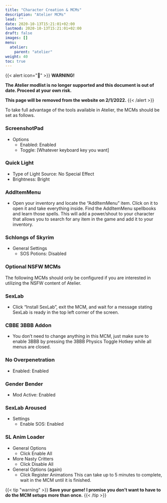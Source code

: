 ```yaml
---
title: "Character Creation & MCMs"
description: "Atelier MCMs"
lead: ""
date: 2020-10-13T15:21:01+02:00
lastmod: 2020-10-13T15:21:01+02:00
draft: false
images: []
menu:
  atelier:
    parent: "atelier"
weight: 40
toc: true
---
```


{{< alert icon="🛑" >}}
**WARNING!**

**The Atelier modlist is no longer supported and this document is out of date. Proceed at your own risk.**

**This page will be removed from the website on 2/1/2022.**
{{< /alert >}}

To take full advantage of the tools available in Atelier, the MCMs should be set as follows.

### ScreenshotPad
- Options
  - Enabled: Enabled
  - Toggle: [Whatever keyboard key you want]

### Quick Light
- Type of Light Source: No Special Effect
- Brightness: Bright

### AddItemMenu
- Open your inventory and locate the “AddItemMenu” item. Click on it to open it and take everything inside. Find the AddItemMenu spellbooks and learn those spells. This will add a power/shout to your character that allows you to search for any item in the game and add it to your inventory.

### Schlongs of Skyrim
- General Settings
  - SOS Potions: Disabled

### Optional NSFW MCMs
The following MCMs should only be configured if you are interested in utilizing the NSFW content of Atelier.

### SexLab
- Click “Install SexLab”, exit the MCM, and wait for a message stating SexLab is ready in the top left corner of the screen.

### CBBE 3BBB Addon
- You don’t need to change anything in this MCM, just make sure to enable 3BBB by pressing the 3BBB Physics Toggle Hotkey while all menus are closed.

### No Overpenetration
- Enabled: Enabled

### Gender Bender
- Mod Active: Enabled

### SexLab Aroused
- Settings
  - Enable SOS: Enabled

### SL Anim Loader
- General Options
  - Click Enable All
- More Nasty Critters
  - Click Disable All
- General Options (again)
  - Click Register Animations This can take up to 5 minutes to complete, wait in the MCM until it is finished.

{{< tip "warning" >}}
**Save your game! I promise you don’t want to have to do the MCM setups more than once.**
{{< /tip >}} 